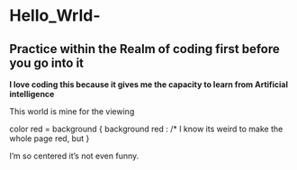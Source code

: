 # Hello_Wrld- <h2> Practice within the Realm of coding first before you go into it </h2> <b> I love coding this because it gives me the capacity to learn from Artificial intelligence </b>
This world is mine for the viewing 
<body>
 color red = background {
 background red : /* I know its weird to make the whole page red, but
 }
 <style>
    .vertical-outer {
        display: table;
        height: 10em
    }

    .vertical-inner {
        display: table-cell;
        vertical-align: middle
    }
</style>

<div class="vertical-outer">
    <div class="vertical-inner">
        <p>I’m so centered it’s not even funny.</p>
    </div>
</div>

<style class = "<H3>" = red
 </style></h3>
